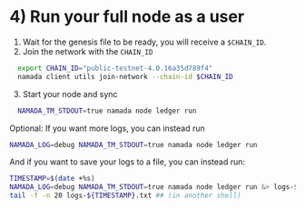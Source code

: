 # 4) Run your full node as a user
1. Wait for the genesis file to be ready, you will receive a `$CHAIN_ID`.
2. Join the network with the `CHAIN_ID`
```bash
  export CHAIN_ID="public-testnet-4.0.16a35d789f4"
  namada client utils join-network --chain-id $CHAIN_ID
  ```
3. Start your node and sync
```bash
  NAMADA_TM_STDOUT=true namada node ledger run
  ```
Optional: If you want more logs, you can instead run
```bash
NAMADA_LOG=debug NAMADA_TM_STDOUT=true namada node ledger run
```
And if you want to save your logs to a file, you can instead run:
```bash
TIMESTAMP=$(date +%s)
NAMADA_LOG=debug NAMADA_TM_STDOUT=true namada node ledger run &> logs-${TIMESTAMP}.txt
tail -f -n 20 logs-${TIMESTAMP}.txt ## (in another shell)
```

